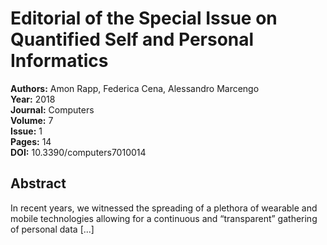 # Editorial of the Special Issue on Quantified Self and Personal Informatics

**Authors:** Amon Rapp, Federica Cena, Alessandro Marcengo  
**Year:** 2018  
**Journal:** Computers  
**Volume:** 7  
**Issue:** 1  
**Pages:** 14  
**DOI:** 10.3390/computers7010014  

## Abstract
In recent years, we witnessed the spreading of a plethora of wearable and mobile technologies allowing for a continuous and “transparent” gathering of personal data [...]

